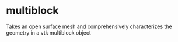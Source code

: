 # multiblock
Takes an open surface mesh and comprehensively characterizes the geometry in a vtk multiblock object  
